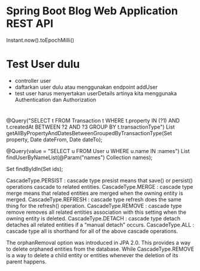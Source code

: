 # Spring Boot Blog Web Application REST API

Instant.now().toEpochMilli()

# Test User dulu
- controller user
- daftarkan user dulu atau menggunakan endpoint addUser
- test user harus menyertakan userDetails artinya kita menggunaka Authentication dan Authorization

# 

@Query("SELECT t FROM Transaction t WHERE t.property IN (?1) AND t.createdAt BETWEEN ?2 AND ?3 GROUP BY t.transactionType")
List<Transaction> getAllByPropertyAndDatesBetweenGroupedByTransactionType(Set<Property> property, Date dateFrom, Date dateTo);

@Query(value = "SELECT u FROM User u WHERE u.name IN :names")
List<User> findUserByNameList(@Param("names") Collection<String> names);

Set<User> findByIdIn(Set<Long> ids);


CascadeType.PERSIST : cascade type presist means that save() or persist() operations cascade to related entities.
CascadeType.MERGE : cascade type merge means that related entities are merged when the owning entity is merged.
CascadeType.REFRESH : cascade type refresh does the same thing for the refresh() operation.
CascadeType.REMOVE : cascade type remove removes all related entities association with this setting when the owning entity is deleted.
CascadeType.DETACH : cascade type detach detaches all related entities if a “manual detach” occurs.
CascadeType.ALL : cascade type all is shorthand for all of the above cascade operations.

The orphanRemoval option was introduced in JPA 2.0. This provides a way to delete orphaned entities from the database.
While CascadeType.REMOVE is a way to delete a child entity or entities whenever the deletion of its parent happens.